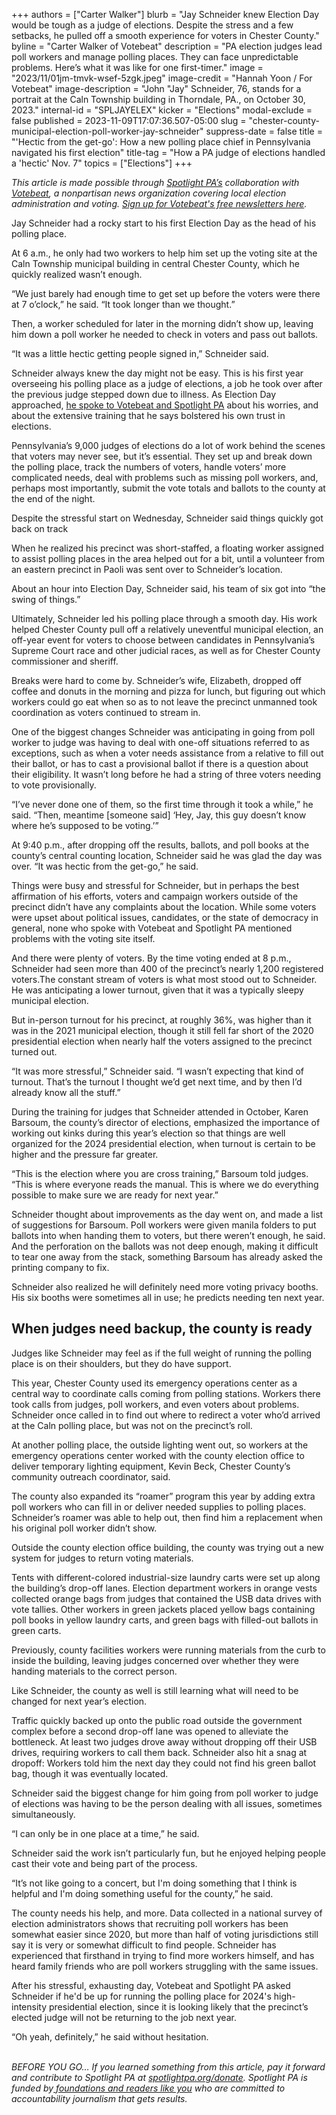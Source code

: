 +++
authors = ["Carter Walker"]
blurb = "Jay Schneider knew Election Day would be tough as a judge of elections. Despite the stress and a few setbacks, he pulled off a smooth experience for voters in Chester County."
byline = "Carter Walker of Votebeat"
description = "PA election judges lead poll workers and manage polling places. They can face unpredictable problems. Here’s what it was like for one first-timer."
image = "2023/11/01jm-tmvk-wsef-5zgk.jpeg"
image-credit = "Hannah Yoon / For Votebeat"
image-description = "John \"Jay\" Schneider, 76, stands for a portrait at the Caln Township building in Thorndale, PA., on October 30, 2023."
internal-id = "SPLJAYELEX"
kicker = "Elections"
modal-exclude = false
published = 2023-11-09T17:07:36.507-05:00
slug = "chester-county-municipal-election-poll-worker-jay-schneider"
suppress-date = false
title = "'Hectic from the get-go': How a new polling place chief in Pennsylvania navigated his first election"
title-tag = "How a PA judge of elections handled a 'hectic' Nov. 7"
topics = ["Elections"]
+++

<em>This article is made possible through </em><a href="https://www.spotlightpa.org/"><em>Spotlight PA’s</em></a><em> collaboration with </em><a href="https://www.votebeat.org/"><em>Votebeat</em></a><em>, a nonpartisan news organization covering local election administration and voting. </em><a href="https://www.votebeat.org/newsletters/"><em>Sign up for Votebeat&#39;s free newsletters here</em></a><em>.</em>

Jay Schneider had a rocky start to his first Election Day as the head of his polling place.

At 6 a.m., he only had two workers to help him set up the voting site at the Caln Township municipal building in central Chester County, which he quickly realized wasn’t enough.

“We just barely had enough time to get set up before the voters were there at 7 o’clock,” he said. “It took longer than we thought.”

Then, a worker scheduled for later in the morning didn’t show up, leaving him down a poll worker he needed to check in voters and pass out ballots.

“It was a little hectic getting people signed in,” Schneider said.

<script src="https://www.spotlightpa.org/embed.js" async></script><div data-spl-embed-version="1" data-spl-src="https://www.spotlightpa.org/embeds/newsletter/"></div>

Schneider always knew the day might not be easy. This is his first year overseeing his polling place as a judge of elections, a job he took over after the previous judge stepped down due to illness. As Election Day approached, <a href="https://www.spotlightpa.org/news/2023/11/judge-of-elections-polls-pennsylvania-voting-training-system-trust-fraud/">he spoke to Votebeat and Spotlight PA</a> about his worries, and about the extensive training that he says bolstered his own trust in elections.

Pennsylvania’s 9,000 judges of elections do a lot of work behind the scenes that voters may never see, but it’s essential. They set up and break down the polling place, track the numbers of voters, handle voters’ more complicated needs, deal with problems such as missing poll workers, and, perhaps most importantly, submit the vote totals and ballots to the county at the end of the night.

Despite the stressful start on Wednesday, Schneider said things quickly got back on track

When he realized his precinct was short-staffed, a floating worker assigned to assist polling places in the area helped out for a bit, until a volunteer from an eastern precinct in Paoli was sent over to Schneider’s location.

About an hour into Election Day, Schneider said, his team of six got into “the swing of things.”

Ultimately, Schneider led his polling place through a smooth day. His work helped Chester County pull off a relatively uneventful municipal election, an off-year event for voters to choose between candidates in Pennsylvania’s Supreme Court race and other judicial races, as well as for Chester County commissioner and sheriff.

Breaks were hard to come by. Schneider’s wife, Elizabeth, dropped off coffee and donuts in the morning and pizza for lunch, but figuring out which workers could go eat when so as to not leave the precinct unmanned took coordination as voters continued to stream in.

One of the biggest changes Schneider was anticipating in going from poll worker to judge was having to deal with one-off situations referred to as exceptions, such as when a voter needs assistance from a relative to fill out their ballot, or has to cast a provisional ballot if there is a question about their eligibility. It wasn’t long before he had a string of three voters needing to vote provisionally.

“I’ve never done one of them, so the first time through it took a while,” he said. “Then, meantime \[someone said\] ‘Hey, Jay, this guy doesn’t know where he’s supposed to be voting.’”

At 9:40 p.m., after dropping off the results, ballots, and poll books at the county’s central counting location, Schneider said he was glad the day was over. “It was hectic from the get-go,” he said.

Things were busy and stressful for Schneider, but in perhaps the best affirmation of his efforts, voters and campaign workers outside of the precinct didn’t have any complaints about the location. While some voters were upset about political issues, candidates, or the state of democracy in general, none who spoke with Votebeat and Spotlight PA mentioned problems with the voting site itself.

And there were plenty of voters. By the time voting ended at 8 p.m., Schneider had seen more than 400 of the precinct’s nearly 1,200 registered voters.The constant stream of voters is what most stood out to Schneider. He was anticipating a lower turnout, given that it was a typically sleepy municipal election.

But in-person turnout for his precinct, at roughly 36%, was higher than it was in the 2021 municipal election, though it still fell far short of the 2020 presidential election when nearly half the voters assigned to the precinct turned out.

“It was more stressful,” Schneider said. “I wasn’t expecting that kind of turnout. That’s the turnout I thought we’d get next time, and by then I’d already know all the stuff.”

During the training for judges that Schneider attended in October, Karen Barsoum, the county’s director of elections, emphasized the importance of working out kinks during this year’s election so that things are well organized for the 2024 presidential election, when turnout is certain to be higher and the pressure far greater.

“This is the election where you are cross training,” Barsoum told judges. “This is where everyone reads the manual. This is where we do everything possible to make sure we are ready for next year.”

Schneider thought about improvements as the day went on, and made a list of suggestions for Barsoum. Poll workers were given manila folders to put ballots into when handing them to voters, but there weren’t enough, he said. And the perforation on the ballots was not deep enough, making it difficult to tear one away from the stack, something Barsoum has already asked the printing company to fix.

Schneider also realized he will definitely need more voting privacy booths. His six booths were sometimes all in use; he predicts needing ten next year.

## When judges need backup, the county is ready

Judges like Schneider may feel as if the full weight of running the polling place is on their shoulders, but they do have support.

This year, Chester County used its emergency operations center as a central way to coordinate calls coming from polling stations. Workers there took calls from judges, poll workers, and even voters about problems. Schneider once called in to find out where to redirect a voter who’d arrived at the Caln polling place, but was not on the precinct’s roll.

At another polling place, the outside lighting went out, so workers at the emergency operations center worked with the county election office to deliver temporary lighting equipment, Kevin Beck, Chester County’s community outreach coordinator, said.

The county also expanded its “roamer” program this year by adding extra poll workers who can fill in or deliver needed supplies to polling places. Schneider’s roamer was able to help out, then find him a replacement when his original poll worker didn’t show.

Outside the county election office building, the county was trying out a new system for judges to return voting materials.

Tents with different-colored industrial-size laundry carts were set up along the building’s drop-off lanes. Election department workers in orange vests collected orange bags from judges that contained the USB data drives with vote tallies. Other workers in green jackets placed yellow bags containing poll books in yellow laundry carts, and green bags with filled-out ballots in green carts.

Previously, county facilities workers were running materials from the curb to inside the building, leaving judges concerned over whether they were handing materials to the correct person.

Like Schneider, the county as well is still learning what will need to be changed for next year’s election.

Traffic quickly backed up onto the public road outside the government complex before a second drop-off lane was opened to alleviate the bottleneck. At least two judges drove away without dropping off their USB drives, requiring workers to call them back. Schneider also hit a snag at dropoff: Workers told him the next day they could not find his green ballot bag, though it was eventually located.

Schneider said the biggest change for him going from poll worker to judge of elections was having to be the person dealing with all issues, sometimes simultaneously.

“I can only be in one place at a time,” he said.

<script src="https://www.spotlightpa.org/embed.js" async></script><div data-spl-embed-version="1" data-spl-src="https://www.spotlightpa.org/embeds/donate/"></div>

Schneider said the work isn’t particularly fun, but he enjoyed helping people cast their vote and being part of the process.

“It’s not like going to a concert, but I&#39;m doing something that I think is helpful and I&#39;m doing something useful for the county,” he said.

The county needs his help, and more. Data collected in a national survey of election administrators shows that recruiting poll workers has been somewhat easier since 2020, but more than half of voting jurisdictions still say it is very or somewhat difficult to find people. Schneider has experienced that firsthand in trying to find more workers himself, and has heard family friends who are poll workers struggling with the same issues.

After his stressful, exhausting day, Votebeat and Spotlight PA asked Schneider if he&#39;d be up for running the polling place for 2024&#39;s high-intensity presidential election, since it is looking likely that the precinct’s elected judge will not be returning to the job next year.

“Oh yeah, definitely,” he said without hesitation.

<em><br/>BEFORE YOU GO… If you learned something from this article, pay it forward and contribute to Spotlight PA at </em><a href="https://www.spotlightpa.org/donate"><em>spotlightpa.org/donate</em></a><em>. Spotlight PA is funded by</em><a href="https://www.spotlightpa.org/support"><em> foundations and readers like you</em></a><em> who are committed to accountability journalism that gets results.</em>

